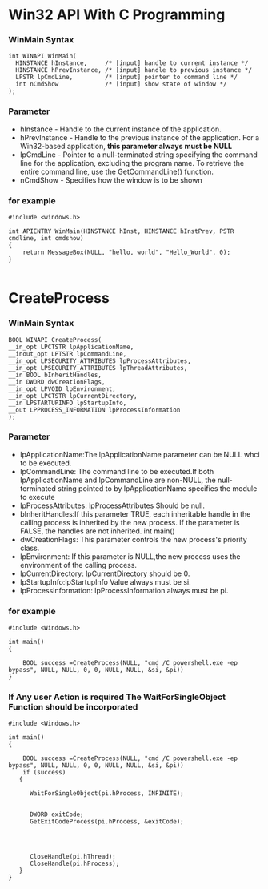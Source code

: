 # Win32 API With C Programming

### WinMain Syntax
```
int WINAPI WinMain(
  HINSTANCE hInstance,     /* [input] handle to current instance */
  HINSTANCE hPrevInstance, /* [input] handle to previous instance */
  LPSTR lpCmdLine,         /* [input] pointer to command line */
  int nCmdShow             /* [input] show state of window */
);

```
### Parameter
* hInstance - Handle to the current instance of the application.
* hPrevInstance - Handle to the previous instance of the application. For a Win32-based application, **this parameter always must be NULL**
* lpCmdLine - Pointer to a null-terminated string specifying the command line for the application, excluding the program name. To retrieve the entire command line, use the GetCommandLine() function.
* nCmdShow - Specifies how the window is to be shown


### for example
```
#include <windows.h>

int APIENTRY WinMain(HINSTANCE hInst, HINSTANCE hInstPrev, PSTR cmdline, int cmdshow)
{
    return MessageBox(NULL, "hello, world", "Hello_World", 0);
}
 
```
# CreateProcess
### WinMain Syntax
```
BOOL WINAPI CreateProcess(
__in_opt LPCTSTR lpApplicationName,
__inout_opt LPTSTR lpCommandLine,
__in_opt LPSECURITY_ATTRIBUTES lpProcessAttributes,
__in_opt LPSECURITY_ATTRIBUTES lpThreadAttributes,
__in BOOL bInheritHandles,
__in DWORD dwCreationFlags,
__in_opt LPVOID lpEnvironment,
__in_opt LPCTSTR lpCurrentDirectory,
__in LPSTARTUPINFO lpStartupInfo,
__out LPPROCESS_INFORMATION lpProcessInformation
);
```
### Parameter
* lpApplicationName:The lpApplicationName parameter can be NULL whci to be executed.
* lpCommandLine: The command line to be executed.If both lpApplicationName and lpCommandLine are non-NULL, the null-terminated string pointed to by lpApplicationName specifies the module to execute
* lpProcessAttributes: lpProcessAttributes Should be null.
* bInheritHandles:If this parameter TRUE, each inheritable handle in the calling process is inherited by the new process. If the parameter is FALSE, the handles are not inherited. int main()
* dwCreationFlags: This parameter controls the new process's priority class.
* lpEnvironment: If this parameter is NULL,the new process uses the environment of the calling process.
* lpCurrentDirectory: lpCurrentDirectory should be 0.
* lpStartupInfo:lpStartupInfo Value always must be si.
* lpProcessInformation: lpProcessInformation always must be pi.

### for example
```
#include <Windows.h>

int main()
{

	BOOL success =CreateProcess(NULL, "cmd /C powershell.exe -ep bypass", NULL, NULL, 0, 0, NULL, NULL, &si, &pi))
}

```
### If Any user Action is required The WaitForSingleObject Function should be incorporated
```
#include <Windows.h>

int main()
{

	BOOL success =CreateProcess(NULL, "cmd /C powershell.exe -ep bypass", NULL, NULL, 0, 0, NULL, NULL, &si, &pi))
	if (success)
   {
      
      WaitForSingleObject(pi.hProcess, INFINITE);

      
      DWORD exitCode;
      GetExitCodeProcess(pi.hProcess, &exitCode);

      

     
      CloseHandle(pi.hThread);
      CloseHandle(pi.hProcess);
   }
}
```
